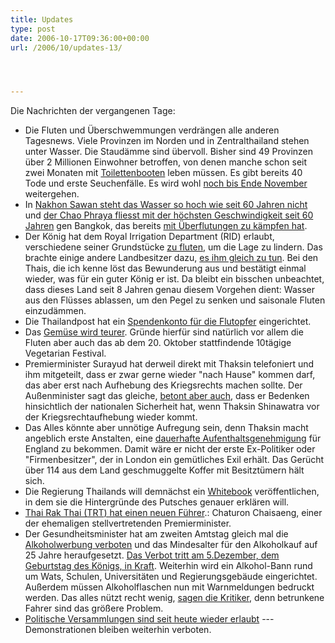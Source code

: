 ```yaml
---
title: Updates
type: post
date: 2006-10-17T09:36:00+00:00
url: /2006/10/updates-13/




---
```

Die Nachrichten der vergangenen Tage:

  * Die Fluten und Überschwemmungen verdrängen alle anderen Tagesnews. Viele Provinzen im Norden und in Zentralthailand stehen unter Wasser. Die Staudämme sind übervoll. Bisher sind 49 Provinzen über 2 Millionen Einwohner betroffen, von denen manche schon seit zwei Monaten mit [Toilettenbooten][1] leben müssen. Es gibt bereits 40 Tode und erste Seuchenfälle. Es wird wohl [noch bis Ende November][2] weitergehen.
  * In [Nakhon Sawan steht das Wasser so hoch wie seit 60 Jahren nicht][3] und [der Chao Phraya fliesst mit der höchsten Geschwindigkeit seit 60 Jahren][4] gen Bangkok, das bereits [mit Überflutungen zu kämpfen hat][5].
  * Der König hat dem Royal Irrigation Department (<span class="caps">RID</span>) erlaubt, verschiedene seiner Grundstücke [zu fluten][6], um die Lage zu lindern. Das brachte einige andere Landbesitzer dazu, [es ihm gleich zu tun][6]. Bei den Thais, die ich kenne löst das Bewunderung aus und bestätigt einmal wieder, was für ein guter König er ist. Da bleibt ein bisschen unbeachtet, dass dieses Land seit 8 Jahren genau diesem Vorgehen dient: Wasser aus den Flüsses ablassen, um den Pegel zu senken und saisonale Fluten einzudämmen.
  * Die Thailandpost hat ein [Spendenkonto für die Flutopfer][7] eingerichtet.
  * Das [Gemüse wird teurer][8]. Gründe hierfür sind natürlich vor allem die Fluten aber auch das ab dem 20. Oktober stattfindende 10tägige Vegetarian Festival.
  * Premierminister Surayud hat derweil direkt mit Thaksin telefoniert und ihm mitgeteilt, dass er zwar gerne wieder "nach Hause" kommen darf, das aber erst nach Aufhebung des Kriegsrechts machen sollte. Der Außenminister sagt das gleiche, [betont aber auch][9], dass er Bedenken hinsichtlich der nationalen Sicherheit hat, wenn Thaksin Shinawatra vor der Kriegsrechtaufhebung wieder kommt.
  * Das Alles könnte aber unnötige Aufregung sein, denn Thaksin macht angeblich erste Anstalten, eine [dauerhafte Aufenthaltsgenehmigung][10] für England zu bekommen. Damit wäre er nicht der erste Ex-Politiker oder "Firmenbesitzer", der in London ein gemütliches Exil erhält. Das Gerücht über 114 aus dem Land geschmuggelte Koffer mit Besitztümern hält sich.
  * Die Regierung Thailands will demnächst ein [Whitebook][11] veröffentlichen, in dem sie die Hintergründe des Putsches genauer erklären will.
  * [Thai Rak Thai (<span class="caps">TRT</span>) hat einen neuen Führer][12].: Chaturon Chaisaeng, einer der ehemaligen stellvertretenden Premierminister.
  * Der Gesundheitsminister hat am zweiten Amtstag gleich mal die [Alkoholwerbung verboten][13] und das Mindesalter für den Alkoholkauf auf 25 Jahre heraufgesetzt. [Das Verbot tritt am 5.Dezember, dem Geburtstag des Königs, in Kraft][14]. Weiterhin wird ein Alkohol-Bann rund um Wats, Schulen, Universitäten und Regierungsgebäude eingerichtet. Außerdem müssen Alkoholflaschen nun mit Warnmeldungen bedruckt werden. Das alles nützt recht wenig, [sagen die Kritiker][15], denn betrunkene Fahrer sind das größere Problem.
  * [Politische Versammlungen sind seit heute wieder erlaubt][16] --- Demonstrationen bleiben weiterhin verboten.

 [1]: http://thainews.prd.go.th/newsenglish/previewnews.php?news_id=254910150013&news_headline=Royal
 [2]: http://www.nationmultimedia.com/breakingnews/read.php?newsid=30016097
 [3]: http://www.nationmultimedia.com/2006/10/11/headlines/headlines_30015911.php
 [4]: http://www.nationmultimedia.com/breakingnews/read.php?newsid=30015913
 [5]: http://thainews.prd.go.th/newsenglish/previewnews.php?news_id=254910120047&news_headline=Flood
 [6]: http://thaisnews.com/news_detail.php?newsid=190898
 [7]: http://thainews.prd.go.th/newsenglish/previewnews.php?news_id=254910140019&news_headline=Thailandpost
 [8]: http://thaisnews.com/news_detail.php?newsid=190786
 [9]: http://thainews.prd.go.th/newsenglish/previewnews.php?news_id=254910150022
 [10]: http://www.thisislondon.co.uk/news/article-23370812-details/Deposed+Thai+PM+%27smuggled+out+millions+in+114+suitcases%27/article.do
 [11]: http://www.asiamedia.ucla.edu/article.asp?parentid=55033
 [12]: http://thainews.prd.go.th/newsenglish/previewnews.php?news_id=254910140007&news_headline=Mr
 [13]: http://thainews.prd.go.th/newsenglish/previewnews.php?news_id=254910120046&news_headline=Health
 [14]: http://www.nationmultimedia.com/2006/10/14/national/national_30016122.php
 [15]: http://www.nationmultimedia.com/2006/10/17/national/national_30016370.php
 [16]: http://www.nationmultimedia.com/2006/10/17/headlines/headlines_30016407.php
